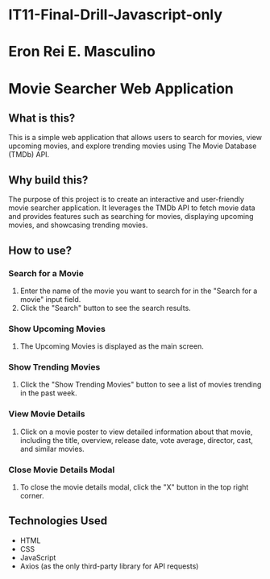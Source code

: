 # IT11-Final-Drill-Javascript-only
# Eron Rei E. Masculino
# Movie Searcher Web Application

## What is this?

This is a simple web application that allows users to search for movies, view upcoming movies, and explore trending movies using The Movie Database (TMDb) API.

## Why build this?

The purpose of this project is to create an interactive and user-friendly movie searcher application. It leverages the TMDb API to fetch movie data and provides features such as searching for movies, displaying upcoming movies, and showcasing trending movies.

## How to use?

### Search for a Movie

1. Enter the name of the movie you want to search for in the "Search for a movie" input field.
2. Click the "Search" button to see the search results.

### Show Upcoming Movies

1. The Upcoming Movies is displayed as the main screen.

### Show Trending Movies

1. Click the "Show Trending Movies" button to see a list of movies trending in the past week.

### View Movie Details

1. Click on a movie poster to view detailed information about that movie, including the title, overview, release date, vote average, director, cast, and similar movies.

### Close Movie Details Modal

1. To close the movie details modal, click the "X" button in the top right corner.

## Technologies Used

- HTML
- CSS
- JavaScript
- Axios (as the only third-party library for API requests)
